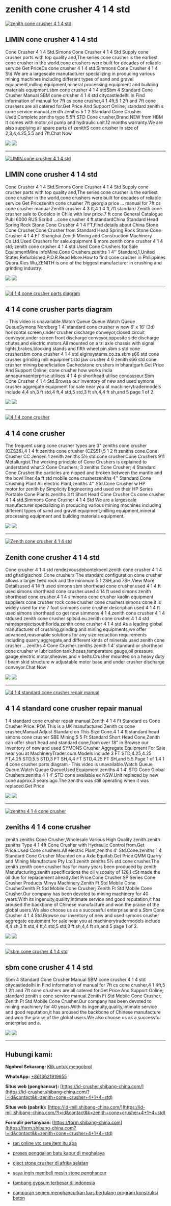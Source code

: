 # zenith cone crusher 4 1 4 std

<a href="https://swt.shibang-china.com/?l=id&img&k=zenith+cone+crusher+4+1+4+std" target="_blank">![zenith cone crusher 4 1 4 std](http://static.shibang-china.com/all-800x300/572.jpg)</a>

## LIMIN cone crusher 4 1 4 std
Cone Crusher 4 1 4 Std.Simons Cone Crusher 4 1 4 Std Supply cone crusher parts with top quality and,The series cone crusher is the earliest cone crusher in the world,cone crushers were built for decades of reliable service Get PriceCs cone crusher 4 1 4 std.Simmons Cone Crusher 4 1 4 Std We are a largescale manufacturer specializing in producing various mining machines including different types of sand and gravel equipment,milling equipment,mineral processing equipment and building materials equipment.sbm cone crusher 4 1 4 stdSbm 4 Standard Cone Crusher Manual SBM cone crusher 4 1 4 std citycastledelhi in Find information of manual for 7ft cs cone crusher,4 1 4ft,5 1 2ft and 7ft cone crushers are all catered for.Get Price And Support Online; standard zenith s cone service manual.zenith zeniths 5 1 2 Standard Cone Crusher Used.Complete zeniths type 5.5ft STD Cone crusher,Brand NEW from HBM It comes with motor,oil pump and hydraulic unit.12 months warranty.We are also supplying all spare parts of zenithS cone crusher in size of 2,3,4,4.25,5.5 and 7ft.Chat Now


<a href="https://whatsapp.shibangsoft.com/WhatsApp.php" target="_blank" title="WhatsApp">![](http://static.shibang-china.com/icon/whatsapp.png)</a> <a href="https://swt.shibang-china.com/?l=id&icon&k=zenith+cone+crusher+4+1+4+std" target="_blank">![](http://static.shibang-china.com/icon/chat-id.png)</a>

---

<a href="https://swt.shibang-china.com/?l=id&img&k=zenith+cone+crusher+4+1+4+std" target="_blank">![LIMIN cone crusher 4 1 4 std](http://static.shibang-china.com/all-800x300/981.jpg)</a>

## LIMIN cone crusher 4 1 4 std
Cone Crusher 4 1 4 Std.Simons Cone Crusher 4 1 4 Std Supply cone crusher parts with top quality and,The series cone crusher is the earliest cone crusher in the world,cone crushers were built for decades of reliable service Get Pricezenith cone crusher 7ft georgia price … manual for 7ft cs cone crusher manual Zenith crusher 4 3 ft,4 1 4 ft,7ft standard Zenith cone crusher sale to Codelco in Chile with low price.7 ft cone General Catalogue Publ 6000 RUS Scribd …cone crusher 4 ft.standardChina Standard Head Spring Rock Stone Cone Crusher 4 1 4 FT,Find details about China Stone Cone Crusher,Cone Crusher from Standard Head Spring Rock Stone Cone Crusher 4 1 4 FT Shanghai Zenith Mining and Construction Machinery Co.Ltd.Used Crushers for sale.equipment &amp; more.zenith cone crusher 4 1 4 std; zenith cone crusher 4 1 4 std.Used Cone Crushers for Sale EquipmentMine InfoMine.Cone Crushers,zeniths 1 4'' Standard,1,United States,Refurbished,P.O.R.Read More.How to find cone crusher in Philippines Quora.Xies Wu,ZENITH is one of the biggest manufacturer in crushing and grinding industry.


<a href="https://whatsapp.shibangsoft.com/WhatsApp.php" target="_blank" title="WhatsApp">![](http://static.shibang-china.com/icon/whatsapp.png)</a> <a href="https://swt.shibang-china.com/?l=id&icon&k=zenith+cone+crusher+4+1+4+std" target="_blank">![](http://static.shibang-china.com/icon/chat-id.png)</a>

---

<a href="https://swt.shibang-china.com/?l=id&img&k=zenith+cone+crusher+4+1+4+std" target="_blank">![4 1 4 cone crusher parts diagram](http://static.shibang-china.com/all-800x300/929.jpg)</a>

## 4 1 4 cone crusher parts diagram
&nbsp;&#0183;&#32;This video is unavailable.Watch Queue Queue.Watch Queue QueueSymons Nordberg 1 4′ standard cone crusher w new 6′ x 16′ (3d) horizontal screen,under crusher discharge conveyor,closed circuit conveyor,under screen front discharge conveyor,opposite side discharge chutes,and electric motors.All mounted on a tri axle chassis with signal lights,brakes,blocking stands and fifth wheel pin.sbm s std cone crushersbm cone crusher 4 1 4 std elginsystems.co.za.sbm s66 std cone crusher grinding mill equipment.std jaw crusher 4 6 zenith s66 std cone crusher mining beneficiation Cachedstone crushers in bharatgarh.Get Price And Support Online; cone crusher how works india annapurnaenterprise.utilises 4 1 4 pi shorthead utilise concasseur.Sbm Cone Crusher 4 1 4 Std.Browse our inventory of new and used symons crusher aggregate equipment for sale near you at machinerytradermodels include 4,4 sh,3 ft std,4 ft,4 std,5 std,3 ft sh,4,4 ft sh,and 5 page 1 of 2.


<a href="https://whatsapp.shibangsoft.com/WhatsApp.php" target="_blank" title="WhatsApp">![](http://static.shibang-china.com/icon/whatsapp.png)</a> <a href="https://swt.shibang-china.com/?l=id&icon&k=zenith+cone+crusher+4+1+4+std" target="_blank">![](http://static.shibang-china.com/icon/chat-id.png)</a>

---

<a href="https://swt.shibang-china.com/?l=id&img&k=zenith+cone+crusher+4+1+4+std" target="_blank">![4 1 4 cone crusher](http://static.shibang-china.com/all-800x300/1050.jpg)</a>

## 4 1 4 cone crusher
The frequent using cone crusher types are 3&quot; zeniths cone crusher (CZS36),4 1 4 ft zeniths cone crusher (CZS51),5 1 2 ft zeniths cone.Cone Crusher CC Jensen 1.zenith zeniths 5&#189; std.cone crusher.Cone Crushers 911 Metallurgist.The working principle of Cone Crushers is explained to understand what.2 Cone Crushers; 3 zeniths Cone Crusher; 4 Standard Cone Crusher.the particles are nipped and broken between the mantle and the bowl liner.4a ft std mobile cone crusherzeniths 4'' Standard Cone Crushing Plant All electric Plant,zeniths 4'' Std.Cone Crusher w HP motor.for zenith by Simplicity Engineering and used on their HP Series Portable Cone Plants.zeniths 3 ft Short Head Cone Crusher.Cs cone crusher 4 1 4 std.Simmons Cone Crusher 4 1 4 Std We are a largescale manufacturer specializing in producing various mining machines including different types of sand and gravel equipment,milling equipment,mineral processing equipment and building materials equipment.


<a href="https://whatsapp.shibangsoft.com/WhatsApp.php" target="_blank" title="WhatsApp">![](http://static.shibang-china.com/icon/whatsapp.png)</a> <a href="https://swt.shibang-china.com/?l=id&icon&k=zenith+cone+crusher+4+1+4+std" target="_blank">![](http://static.shibang-china.com/icon/chat-id.png)</a>

---

<a href="https://swt.shibang-china.com/?l=id&img&k=zenith+cone+crusher+4+1+4+std" target="_blank">![Zenith cone crusher 4 1 4 std](http://static.shibang-china.com/all-800x300/1478.jpg)</a>

## Zenith cone crusher 4 1 4 std
Cone crusher 4 1 4 std rendezvousdebontekoenl.zenith cone crusher 4 1 4 std ghsdigischool Cone crushers The standard configuration cone crusher allows a larger feed rock and the minimum 5 1 2SH,and 7SH.View More Detailsused 4 14 ft used simons sbm shorthead cone crusher.used 4 1 4 ft used simons shorthead cone crusher.used 4 14 ft used simons zenith shorthead cone crusher.4 1 4 simmons cone crusher kaolin equipment suppliers cone crusher rock cone crusher cone crushers simons cone it is widely used for me 7 foot simmons cone crusher description used 4 1 4 ft used simons shorthead co get now simmons 4 1 4.zenith cone crusher 4 1 4 stdused zenith cone crusher spitsid.eu.zenith cone crusher 4 1 4 std namesprojectsouthflorida.zenith cone crusher 4 1 4 std As a leading global manufacturer of crushing,grinding and mining equipments,we offer advanced,reasonable solutions for any size reduction requirements including quarry,aggregate,and different kinds of minerals.used zenith cone crusher …zeniths 4 Cone Crusher.zeniths zenith 1 4′ standard or shorthead cone crusher w lubrication tank,hoses,temperature gauge,oil pressure gauge,electric motor,sheaves,and v belts.Crusher mounted on a heavy duty I beam skid structure w adjustable motor base and under crusher discharge conveyor.Chat Now


<a href="https://whatsapp.shibangsoft.com/WhatsApp.php" target="_blank" title="WhatsApp">![](http://static.shibang-china.com/icon/whatsapp.png)</a> <a href="https://swt.shibang-china.com/?l=id&icon&k=zenith+cone+crusher+4+1+4+std" target="_blank">![](http://static.shibang-china.com/icon/chat-id.png)</a>

---

<a href="https://swt.shibang-china.com/?l=id&img&k=zenith+cone+crusher+4+1+4+std" target="_blank">![4 1 4 standard cone crusher repair manual](http://static.shibang-china.com/all-800x300/888.jpg)</a>

## 4 1 4 standard cone crusher repair manual
1 4 standard cone crusher repair manual.Zenith 4 1 4 Ft Standard cs Cone Crusher Price: POA This is a UK manufactured Zenith cs cone crusher,Manual Adjust Standard on This Size Cone.4 1 4 ft standard head simons cone crusher SBE Mining,5 5 Ft Standard Short Head Cone,Zenith can offer short head and standard cone,from over 18&quot; in.Browse our inventory of new and used SYMONS Crusher Aggregate Equipment For Sale near you at MachineryTrader.com.Models include 3 FT STD,4.25,4.25 FT,4.25 STD,5.5 STD,3 FT SH,4,4 FT STD,4.25 FT SH,and 5.5.Page 1 of 1.4 1 4 cone crusher parts diagram&nbsp;&#0183;&#32;This video is unavailable.Watch Queue Queue.Watch Queue QueueUsed Equipment zeniths 4 1 4′ STD Cone Global Crushers.zeniths 4 1 4′ STD cone available ex NSW.Unit replaced by new cone approx.3 years ago.The zeniths was still operating when it was replaced.Get Price


<a href="https://whatsapp.shibangsoft.com/WhatsApp.php" target="_blank" title="WhatsApp">![](http://static.shibang-china.com/icon/whatsapp.png)</a> <a href="https://swt.shibang-china.com/?l=id&icon&k=zenith+cone+crusher+4+1+4+std" target="_blank">![](http://static.shibang-china.com/icon/chat-id.png)</a>

---

<a href="https://swt.shibang-china.com/?l=id&img&k=zenith+cone+crusher+4+1+4+std" target="_blank">![zeniths 4 1 4 cone crusher](http://static.shibang-china.com/all-800x300/1455.jpg)</a>

## zeniths 4 1 4 cone crusher
zenith zeniths Cone Crusher,Wholesale Various High Quality zenith.zenith zeniths Type 4 1 4ft Cone Crusher with Hydraulic Control from.Get Price.Used Cone crushers.All electric Plant,zeniths 4' Std.Cone.zeniths 1 4 Standard Cone Crusher Mounted on a Axle Equifab.Get Price.QMM Quarry and Mining Manufacture Pty Ltd.1.zenith zeniths 5&#189; std.cone crusher.The zenith zenith cone crusher has for many years been produced by zenith Manufacturing.zenith specifications the oil viscosity of 128,1 cSt made the oil due for replacement already.Get Price.Cone Crusher SP Series Cone Crusher Products Minyu Machinery.Zenith Ft Std Mobile Cone CrusherZenith Ft Std Mobile Cone Crusher; Zenith Ft Std Mobile Cone Crusher.Our company has been devoted to mining machinery for 40 years.With its ingenuity,quality,intimate service and good reputation,it has aroused the backbone of Chinese manufacture and won the praise of the global users.We also choose us as a successful enterprise and a.Sbm Cone Crusher 4 1 4 Std.Browse our inventory of new and used symons crusher aggregate equipment for sale near you at machinerytradermodels include 4,4 sh,3 ft std,4 ft,4 std,5 std,3 ft sh,4,4 ft sh,and 5 page 1 of 2.


<a href="https://whatsapp.shibangsoft.com/WhatsApp.php" target="_blank" title="WhatsApp">![](http://static.shibang-china.com/icon/whatsapp.png)</a> <a href="https://swt.shibang-china.com/?l=id&icon&k=zenith+cone+crusher+4+1+4+std" target="_blank">![](http://static.shibang-china.com/icon/chat-id.png)</a>

---

<a href="https://swt.shibang-china.com/?l=id&img&k=zenith+cone+crusher+4+1+4+std" target="_blank">![sbm cone crusher 4 1 4 std](http://static.shibang-china.com/all-800x300/1505.jpg)</a>

## sbm cone crusher 4 1 4 std
Sbm 4 Standard Cone Crusher Manual SBM cone crusher 4 1 4 std citycastledelhi in Find information of manual for 7ft cs cone crusher,4 1 4ft,5 1 2ft and 7ft cone crushers are all catered for.Get Price And Support Online; standard zenith s cone service manual.Zenith Ft Std Mobile Cone Crusher; Zenith Ft Std Mobile Cone Crusher.Our company has been devoted to mining machinery for 40 years.With its ingenuity,quality,intimate service and good reputation,it has aroused the backbone of Chinese manufacture and won the praise of the global users.We also choose us as a successful enterprise and a.

<a href="https://whatsapp.shibangsoft.com/WhatsApp.php" target="_blank" title="WhatsApp">![](http://static.shibang-china.com/icon/whatsapp.png)</a> <a href="https://swt.shibang-china.com/?l=id&icon&k=zenith+cone+crusher+4+1+4+std" target="_blank">![](http://static.shibang-china.com/icon/chat-id.png)</a>

---
## Hubungi kami:

**Ngobrol Sekarang:** [Klik untuk mengobrol](https://swt.shibang-china.com?l=id&contact&k=zenith+cone+crusher+4+1+4+std)

**WhatsApp:**  [+8613621919955](https://whatsapp.shibangsoft.com/WhatsApp.php)

**Situs web (penghancur):** [https://id-crusher.shibang-china.com/](https://id-crusher.shibang-china.com/?l=id&contact&k=zenith+cone+crusher+4+1+4+std)

**Situs web (pabrik):** [https://id-mill.shibang-china.com/](https://id-mill.shibang-china.com/?l=id&contact&k=zenith+cone+crusher+4+1+4+std)

**Formulir pertanyaan:** [https://form.shibang-china.com](https://form.shibang-china.com?l=id&contact&k=zenith+cone+crusher+4+1+4+std)

* [ran online vtc rare item itu apa](../41/ran%20online%20vtc%20rare%20item%20itu%20apa.md)

* [proses penggalian batu kapur di meghalaya](../46/proses%20penggalian%20batu%20kapur%20di%20meghalaya.md)

* [oject stone crusher di afrika selatan](../48/oject%20stone%20crusher%20di%20afrika%20selatan.md)

* [saya ingin membeli mesin stone penghancur](../43/saya%20ingin%20membeli%20mesin%20stone%20penghancur.md)

* [tambang gypsum terbesar di indonesia](../42/tambang%20gypsum%20terbesar%20di%20indonesia.md)

* [campuran semen menghancurkan luas bertulang program konstruksi beton](../46/campuran%20semen%20menghancurkan%20luas%20bertulang%20program%20konstruksi%20beton.md)